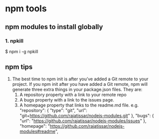 # npm tools

## npm modules to install globally

### 1. npkill

$ npm i -g npkill

## npm tips

1. The best time to npm init is after you’ve added a Git remote to your project.
   If you npm init after you have added a Git remote, npm will generate three extra things in your package.json files. They are:
   1. A repository property with a link to your remote repo
   2. A bugs property with a link to the issues page.
   3. A homepage property that links to the readme.md file.
e.g.
   "repository": {
    "type": "git",
    "url": "git+https://github.com/rajatissar/nodejs-modules.git"
   },
   "bugs": {
     "url": "https://github.com/rajatissar/nodejs-modules/issues"
   },
   "homepage": "https://github.com/rajatissar/nodejs-modules#readme",
